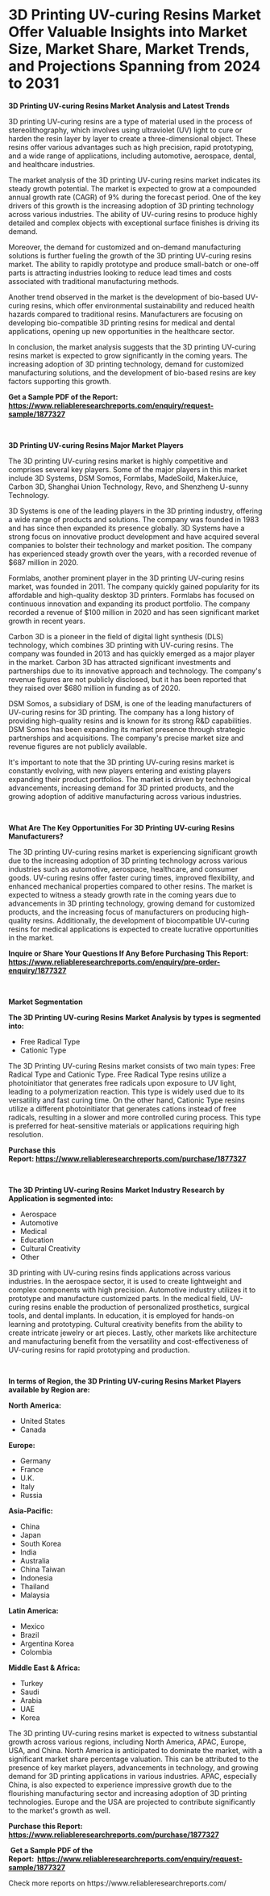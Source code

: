 <p><h1>3D Printing UV-curing Resins Market Offer Valuable Insights into Market Size, Market Share, Market Trends, and Projections Spanning from 2024 to 2031</h1></p><p><strong>3D Printing UV-curing Resins Market Analysis and Latest Trends</strong></p>
<p><p>3D printing UV-curing resins are a type of material used in the process of stereolithography, which involves using ultraviolet (UV) light to cure or harden the resin layer by layer to create a three-dimensional object. These resins offer various advantages such as high precision, rapid prototyping, and a wide range of applications, including automotive, aerospace, dental, and healthcare industries.</p><p>The market analysis of the 3D printing UV-curing resins market indicates its steady growth potential. The market is expected to grow at a compounded annual growth rate (CAGR) of 9% during the forecast period. One of the key drivers of this growth is the increasing adoption of 3D printing technology across various industries. The ability of UV-curing resins to produce highly detailed and complex objects with exceptional surface finishes is driving its demand.</p><p>Moreover, the demand for customized and on-demand manufacturing solutions is further fueling the growth of the 3D printing UV-curing resins market. The ability to rapidly prototype and produce small-batch or one-off parts is attracting industries looking to reduce lead times and costs associated with traditional manufacturing methods.</p><p>Another trend observed in the market is the development of bio-based UV-curing resins, which offer environmental sustainability and reduced health hazards compared to traditional resins. Manufacturers are focusing on developing bio-compatible 3D printing resins for medical and dental applications, opening up new opportunities in the healthcare sector.</p><p>In conclusion, the market analysis suggests that the 3D printing UV-curing resins market is expected to grow significantly in the coming years. The increasing adoption of 3D printing technology, demand for customized manufacturing solutions, and the development of bio-based resins are key factors supporting this growth.</p></p>
<p><strong>Get a Sample PDF of the Report:&nbsp; <a href="https://www.reliableresearchreports.com/enquiry/request-sample/1877327">https://www.reliableresearchreports.com/enquiry/request-sample/1877327</a></strong></p>
<p>&nbsp;</p>
<p><strong>3D Printing UV-curing Resins Major Market Players</strong></p>
<p><p>The 3D printing UV-curing resins market is highly competitive and comprises several key players. Some of the major players in this market include 3D Systems, DSM Somos, Formlabs, MadeSoild, MakerJuice, Carbon 3D, Shanghai Union Technology, Revo, and Shenzheng U-sunny Technology.</p><p>3D Systems is one of the leading players in the 3D printing industry, offering a wide range of products and solutions. The company was founded in 1983 and has since then expanded its presence globally. 3D Systems have a strong focus on innovative product development and have acquired several companies to bolster their technology and market position. The company has experienced steady growth over the years, with a recorded revenue of $687 million in 2020.</p><p>Formlabs, another prominent player in the 3D printing UV-curing resins market, was founded in 2011. The company quickly gained popularity for its affordable and high-quality desktop 3D printers. Formlabs has focused on continuous innovation and expanding its product portfolio. The company recorded a revenue of $100 million in 2020 and has seen significant market growth in recent years.</p><p>Carbon 3D is a pioneer in the field of digital light synthesis (DLS) technology, which combines 3D printing with UV-curing resins. The company was founded in 2013 and has quickly emerged as a major player in the market. Carbon 3D has attracted significant investments and partnerships due to its innovative approach and technology. The company's revenue figures are not publicly disclosed, but it has been reported that they raised over $680 million in funding as of 2020.</p><p>DSM Somos, a subsidiary of DSM, is one of the leading manufacturers of UV-curing resins for 3D printing. The company has a long history of providing high-quality resins and is known for its strong R&D capabilities. DSM Somos has been expanding its market presence through strategic partnerships and acquisitions. The company's precise market size and revenue figures are not publicly available.</p><p>It's important to note that the 3D printing UV-curing resins market is constantly evolving, with new players entering and existing players expanding their product portfolios. The market is driven by technological advancements, increasing demand for 3D printed products, and the growing adoption of additive manufacturing across various industries.</p></p>
<p>&nbsp;</p>
<p><strong>What Are The Key Opportunities For 3D Printing UV-curing Resins Manufacturers?</strong></p>
<p><p>The 3D printing UV-curing resins market is experiencing significant growth due to the increasing adoption of 3D printing technology across various industries such as automotive, aerospace, healthcare, and consumer goods. UV-curing resins offer faster curing times, improved flexibility, and enhanced mechanical properties compared to other resins. The market is expected to witness a steady growth rate in the coming years due to advancements in 3D printing technology, growing demand for customized products, and the increasing focus of manufacturers on producing high-quality resins. Additionally, the development of biocompatible UV-curing resins for medical applications is expected to create lucrative opportunities in the market.</p></p>
<p><strong>Inquire or Share Your Questions If Any Before Purchasing This Report: <a href="https://www.reliableresearchreports.com/enquiry/pre-order-enquiry/1877327">https://www.reliableresearchreports.com/enquiry/pre-order-enquiry/1877327</a></strong></p>
<p>&nbsp;</p>
<p><strong>Market Segmentation</strong></p>
<p><strong>The 3D Printing UV-curing Resins Market Analysis by types is segmented into:</strong></p>
<p><ul><li>Free Radical Type</li><li>Cationic Type</li></ul></p>
<p><p>The 3D Printing UV-curing Resins market consists of two main types: Free Radical Type and Cationic Type. Free Radical Type resins utilize a photoinitiator that generates free radicals upon exposure to UV light, leading to a polymerization reaction. This type is widely used due to its versatility and fast curing time. On the other hand, Cationic Type resins utilize a different photoinitiator that generates cations instead of free radicals, resulting in a slower and more controlled curing process. This type is preferred for heat-sensitive materials or applications requiring high resolution.</p></p>
<p><strong>Purchase this Report:&nbsp;<a href="https://www.reliableresearchreports.com/purchase/1877327">https://www.reliableresearchreports.com/purchase/1877327</a></strong></p>
<p>&nbsp;</p>
<p><strong>The 3D Printing UV-curing Resins Market Industry Research by Application is segmented into:</strong></p>
<p><ul><li>Aerospace</li><li>Automotive</li><li>Medical</li><li>Education</li><li>Cultural Creativity</li><li>Other</li></ul></p>
<p><p>3D printing with UV-curing resins finds applications across various industries. In the aerospace sector, it is used to create lightweight and complex components with high precision. Automotive industry utilizes it to prototype and manufacture customized parts. In the medical field, UV-curing resins enable the production of personalized prosthetics, surgical tools, and dental implants. In education, it is employed for hands-on learning and prototyping. Cultural creativity benefits from the ability to create intricate jewelry or art pieces. Lastly, other markets like architecture and manufacturing benefit from the versatility and cost-effectiveness of UV-curing resins for rapid prototyping and production.</p></p>
<p>&nbsp;</p>
<p><strong>In terms of Region, the 3D Printing UV-curing Resins Market Players available by Region are:</strong></p>
<p>
    <p> <strong> North America: </strong>
        <ul>
            <li>United States</li>
            <li>Canada</li>
        </ul>
        </p> 
    <p> <strong> Europe: </strong>
        <ul>
            <li>Germany</li>
            <li>France</li>
            <li>U.K.</li>
            <li>Italy</li>
            <li>Russia</li>
        </ul>
        </p> 
    <p> <strong> Asia-Pacific: </strong>
        <ul>
            <li>China</li>
            <li>Japan</li>
            <li>South Korea</li>
            <li>India</li>
            <li>Australia</li>
            <li>China Taiwan</li>
            <li>Indonesia</li>
            <li>Thailand</li>
            <li>Malaysia</li>
        </ul>
        </p> 
    <p> <strong> Latin America: </strong>
        <ul>
            <li>Mexico</li>
            <li>Brazil</li>
            <li>Argentina Korea</li>
            <li>Colombia</li>
        </ul>
        </p> 
    <p> <strong> Middle East & Africa: </strong>
        <ul>
            <li>Turkey</li>
            <li>Saudi</li>
            <li>Arabia</li>
            <li>UAE</li>
            <li>Korea</li>
        </ul>
    </p>
    </p>
<p><p>The 3D printing UV-curing resins market is expected to witness substantial growth across various regions, including North America, APAC, Europe, USA, and China. North America is anticipated to dominate the market, with a significant market share percentage valuation. This can be attributed to the presence of key market players, advancements in technology, and growing demand for 3D printing applications in various industries. APAC, especially China, is also expected to experience impressive growth due to the flourishing manufacturing sector and increasing adoption of 3D printing technologies. Europe and the USA are projected to contribute significantly to the market's growth as well.</p></p>
<p><strong>Purchase this Report: <a href="https://www.reliableresearchreports.com/purchase/1877327">https://www.reliableresearchreports.com/purchase/1877327</a></strong></p>
<p>&nbsp;<strong>Get a Sample PDF of the Report:&nbsp;&nbsp;<a href="https://www.reliableresearchreports.com/enquiry/request-sample/1877327">https://www.reliableresearchreports.com/enquiry/request-sample/1877327</a></strong></p>
<p><strong></strong></p>
<p>Check more reports on https://www.reliableresearchreports.com/</p>
